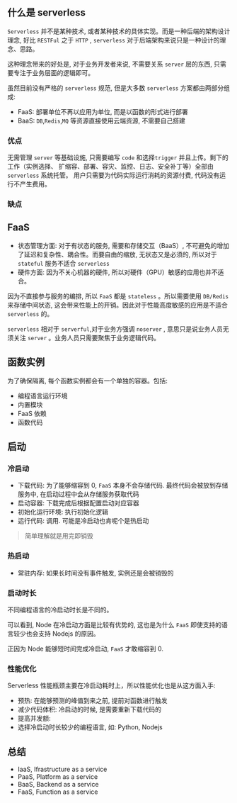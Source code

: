 ## 什么是 serverless

`Serverless` 并不是某种技术, 或者某种技术的具体实现。而是一种后端的架构设计理念, 好比 `RESTFul` 之于 `HTTP` , `serverless` 对于后端架构来说只是一种设计的理念、思路。

这种理念带来的好处是, 对于业务开发者来说, 不需要关系 `server` 层的东西, 只需要专注于业务层面的逻辑即可。

虽然目前没有严格的 `serverless` 规范, 但是大多数 `serverless` 方案都由两部分组成:

- FaaS: 部署单位不再以应用为单位, 而是以函数的形式进行部署
- BaaS: `DB`,`Redis`,`MQ` 等资源直接使用云端资源, 不需要自己搭建

### 优点

无需管理 `server` 等基础设施, 只需要编写 `code` 和选择`trigger` 并且上传。剩下的工作（实例选择、 扩缩容、部署、容灾、监控、日志、安全补丁等）全部由`serverless` 系统托管。 用户只需要为代码实际运行消耗的资源付费, 代码没有运行不产生费用。

### 缺点

## FaaS

- 状态管理方面: 对于有状态的服务, 需要和存储交互（BaaS）, 不可避免的增加了延迟和复杂性、耦合性。而要自由的缩放, 无状态又是必须的, 所以对于 `stateful` 服务不适合 `serverless`
- 硬件方面: 因为不关心机器的硬件, 所以对硬件（GPU）敏感的应用也并不适合。

因为不直接参与服务的编排, 所以 `FaaS` 都是 `stateless` 。所以需要使用 `DB/Redis` 来存储中间状态, 这会带来性能上的开销。因此对于性能高度敏感的应用是不适合 `serverless` 的。

`serverless` 相对于 `serverful`,对于业务方强调 `noserver` , 意思只是说业务人员无须关注 `server` 。业务人员只需要聚焦于业务逻辑代码。

## 函数实例

为了确保隔离, 每个函数实例都会有一个单独的容器。包括:

- 编程语言运行环境
- 内置模块
- FaaS 依赖
- 函数代码

## 启动

### 冷启动

- 下载代码: 为了能够缩容到 0, `FaaS` 本身不会存储代码. 最终代码会被放到存储服务中, 在启动过程中会从存储服务获取代码
- 启动容器: 下载完成后根据配置启动对应容器
- 初始化运行环境: 执行初始化逻辑
- 运行代码: 调用. 可能是冷启动也肯呢个是热启动

> 简单理解就是用完即销毁

### 热启动

- 常驻内存: 如果长时间没有事件触发, 实例还是会被销毁的

### 启动时长

不同编程语言的冷启动时长是不同的。

可以看到, Node 在冷启动方面是比较有优势的, 这也是为什么 `FaaS` 即使支持的语言较少也会支持 Nodejs 的原因。

正因为 Node 能够短时间完成冷启动, `FaaS` 才敢缩容到 0.

### 性能优化

Serverless 性能瓶颈主要在冷启动耗时上，所以性能优化也是从这方面入手:

- 预热: 在能够预测的峰值到来之前, 提前对函数进行触发
- 减少代码体积: 冷启动的时候, 是需要重新下载代码的
- 提高并发额:
- 选择冷启动时长较少的编程语言, 如: Python, Nodejs

## 总结

- IaaS, Ifrastructure as a service
- PaaS, Platform as a service
- BaaS, Backend as a service
- FaaS, Function as a service
